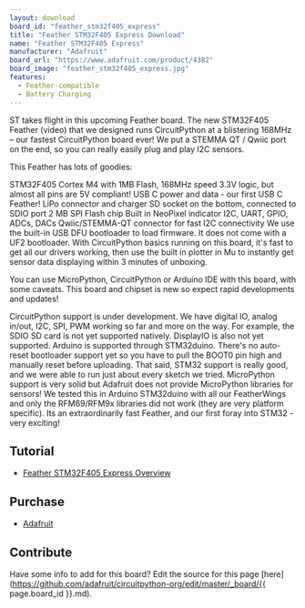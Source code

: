 ```yaml
---
layout: download
board_id: "feather_stm32f405_express"
title: "Feather STM32F405 Express Download"
name: "Feather STM32F405 Express"
manufacturer: "Adafruit"
board_url: "https://www.adafruit.com/product/4382"
board_image: "feather_stm32f405_express.jpg"
features:
  - Feather-compatible
  - Battery Charging
---
```


ST takes flight in this upcoming Feather board. The new STM32F405 Feather (video) that we designed runs CircuitPython at a blistering 168MHz – our fastest CircuitPython board ever! We put a STEMMA QT / Qwiic port on the end, so you can really easily plug and play I2C sensors.

This Feather has lots of goodies:

STM32F405 Cortex M4 with 1MB Flash, 168MHz speed
3.3V logic, but almost all pins are 5V compliant!
USB C power and data - our first USB C Feather!
LiPo connector and charger
SD socket on the bottom, connected to SDIO port
2 MB SPI Flash chip
Built in NeoPixel indicator
I2C, UART, GPIO, ADCs, DACs
Qwiic/STEMMA-QT connector for fast I2C connectivity
We use the built-in USB DFU bootloader to load firmware. It does not come with a UF2 bootloader.
With CircuitPython basics running on this board, it's fast to get all our drivers working, then use the built in plotter in Mu to instantly get sensor data displaying within 3 minutes of unboxing.

You can use MicroPython, CircuitPython or Arduino IDE with this board, with some caveats. This board and chipset is new so expect rapid developments and updates!

CircuitPython support is under development. We have digital IO, analog in/out, I2C, SPI, PWM working so far and more on the way. For example, the SDIO SD card is not yet supported natively. DisplayIO is also not yet supported.
Arduino is supported through STM32duino. There's no auto-reset bootloader support yet so you have to pull the BOOT0 pin high and manually reset before uploading. That said, STM32 support is really good, and we were able to run just about every sketch we tried.
MicroPython support is very solid but Adafruit does not provide MicroPython libraries for sensors!
We tested this in Arduino STM32duino with all our FeatherWings and only the RFM69/RFM9x libraries did not work (they are very platform specific). Its an extraordinarily fast Feather, and our first foray into STM32 - very exciting!

## Tutorial

- [Feather STM32F405 Express Overview](https://learn.adafruit.com/adafruit-stm32f405-feather-express)

## Purchase
* [Adafruit](https://www.adafruit.com/product/4382)

## Contribute

Have some info to add for this board? Edit the source for this page [here](https://github.com/adafruit/circuitpython-org/edit/master/_board/{{ page.board_id }}.md).
